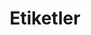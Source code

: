 ---
title: Etiketler
layout: tags
permalink: /etiketler/
show_excerpts: true
entries_layout: list
---